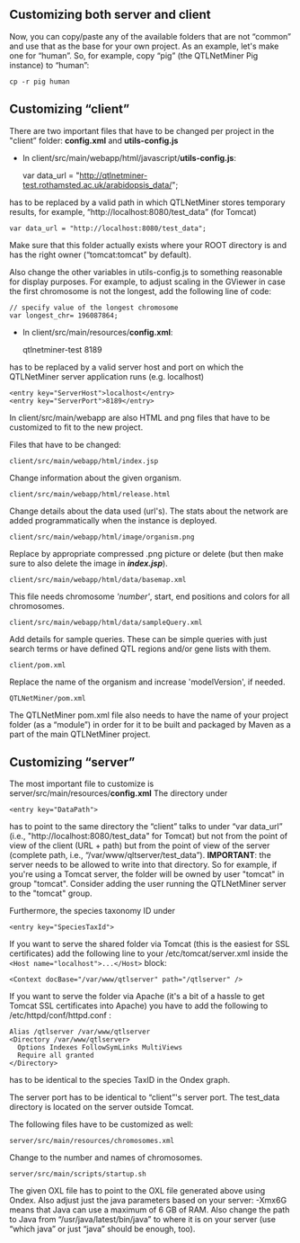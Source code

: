 Customizing both server and client
------------------------------------------

Now, you can copy/paste any of the available folders that are not “common” and use that as the base for your own project. As an example, let's make one for “human”. So, for example, copy “pig” (the QTLNetMiner Pig instance) to “human”:

    cp -r pig human

Customizing “client”
--------------------------

There are two important files that have to be changed per project in the "client” folder: <b>config.xml</b> and <b>utils-config.js</b>

* In client/src/main/webapp/html/javascript/<b>utils-config.js</b>:

    var data_url = "http://qtlnetminer-test.rothamsted.ac.uk/arabidopsis_data/";

has to be replaced by a valid path in which QTLNetMiner stores temporary results, for example, “http://localhost:8080/test_data” (for Tomcat)

    var data_url = "http://localhost:8080/test_data";

Make sure that this folder actually exists where your ROOT directory is and has the right owner (“tomcat:tomcat” by default).

Also change the other variables in utils-config.js to something reasonable for display purposes. For example, to adjust scaling in the GViewer in case the first chromosome is not the longest, add the following line of code:

    // specify value of the longest chromosome
    var longest_chr= 196087864;

* In client/src/main/resources/<b>config.xml</b>:

    <entry key="ServerHost">qtlnetminer-test</entry>
    <entry key="ServerPort">8189</entry>

has to be replaced by a valid server host and port on which the QTLNetMiner server application runs (e.g. localhost)

    <entry key="ServerHost">localhost</entry>
    <entry key="ServerPort">8189</entry>

In client/src/main/webapp are also HTML and png files that have to be customized to fit to the new project.

Files that have to be changed:

    client/src/main/webapp/html/index.jsp
Change information about the given organism.

    client/src/main/webapp/html/release.html
Change details about the data used (url's). The stats about the network are added programmatically when the instance is deployed.

    client/src/main/webapp/html/image/organism.png
Replace by appropriate compressed .png picture or delete (but then make sure to also delete the image in <b><i>index.jsp</i></b>).

    client/src/main/webapp/html/data/basemap.xml
This file needs chromosome <i>'number'</i>, start, end positions and colors</i> for all chromosomes.

    client/src/main/webapp/html/data/sampleQuery.xml
Add details for sample queries. These can be simple queries with just search terms or have defined QTL regions and/or gene lists with them.

    client/pom.xml
Replace the name of the organism and increase 'modelVersion', if needed.

    QTLNetMiner/pom.xml
The QTLNetMiner pom.xml file also needs to have the name of your project folder (as a “module”) in order for it to be built and packaged by Maven as a part of the main QTLNetMiner project.


Customizing “server”
--------------------------

The most important file to customize is server/src/main/resources/<b>config.xml</b>
The directory under 

    <entry key="DataPath"> 

has to point to the same directory the “client” talks to under “var data_url” (i.e., "http://localhost:8080/test_data" for Tomcat) but not from the point of view of the client (URL + path) but from the point of view of the server (complete path, i.e.,  “/var/www/qltserver/test_data”). **IMPORTANT**: the server needs to be allowed to write into that directory. So for example, if you're using a Tomcat server, the folder will be owned by user "tomcat" in group "tomcat". Consider adding the user running the QTLNetMiner server to the "tomcat" group.

Furthermore, the species taxonomy ID under

    <entry key="SpeciesTaxId">

If you want to serve the shared folder via Tomcat (this is the easiest for SSL certificates) add the following line to your /etc/tomcat/server.xml inside the `<Host name="localhost">...</Host>` block:

```
<Context docBase="/var/www/qtlserver" path="/qtlserver" />
```

If you want to serve the folder via Apache (it's a bit of a hassle to get Tomcat SSL certificates into Apache) you have to add the following to /etc/httpd/conf/httpd.conf :

```
Alias /qtlserver /var/www/qtlserver
<Directory /var/www/qtlserver>
  Options Indexes FollowSymLinks MultiViews
  Require all granted
</Directory>
```

has to be identical to the species TaxID in the Ondex graph.

The server port has to be identical to “client”'s server port. The test_data directory is located on the server outside Tomcat.

The following files have to be customized as well:

    server/src/main/resources/chromosomes.xml
Change to the number and names of chromosomes.

    server/src/main/scripts/startup.sh

The given OXL file has to point to the OXL file generated above using Ondex. Also adjust just the java parameters based on your server: -Xmx6G means that Java can use a maximum of 6 GB of RAM. Also change the path to Java from “/usr/java/latest/bin/java” to where it is on your server (use “which java” or just “java” should be enough, too).